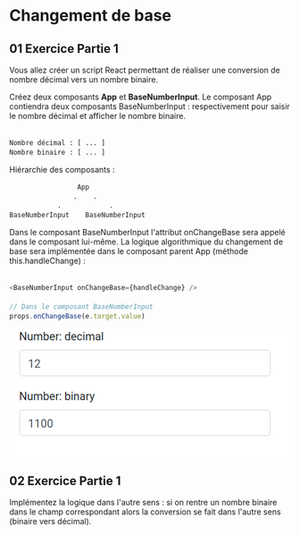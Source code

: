 # Changement de base

## 01 Exercice Partie 1 

Vous allez créer un script React permettant de réaliser une conversion de nombre décimal vers un nombre binaire. 

Créez deux composants **App** et **BaseNumberInput**. Le composant App contiendra deux composants BaseNumberInput : respectivement pour saisir le nombre décimal et afficher le nombre binaire.

```txt

Nombre décimal : [ ... ]
Nombre binaire : [ ... ]

```

Hiérarchie des composants :

```txt
                 App
                .    .
            .            .
BaseNumberInput    BaseNumberInput
```

Dans le composant BaseNumberInput l'attribut onChangeBase sera appelé dans le composant lui-même. La logique algorithmique du changement de base sera implémentée dans le composant parent App (méthode this.handleChange) :

```js

<BaseNumberInput onChangeBase={handleChange} />

// Dans le composant BaseNumberInput
props.onChangeBase(e.target.value)

```

![Conversion binary <=> decimal](./images/decimal_binary.png)

## 02 Exercice Partie 1 

Implémentez la logique dans l'autre sens : si on rentre un nombre binaire dans le champ correspondant alors la conversion se fait dans l'autre sens (binaire vers décimal).

